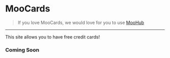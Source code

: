 <!DOCTYPE html>
<html>

<head>
  <meta charset="utf-8">
  <meta name="viewport" content="width=device-width, initial-scale=1.0">
  <link rel="stylesheet" href="https://stackedit.io/style.css" />
</head>

<body class="stackedit">
  <div class="stackedit__html"><h1 id="moocards">MooCards</h1>
<blockquote>
<p>If you love MooCards, we would love for you to use <a href="home">MooHub</a></p>
</blockquote>
<hr>
<p>This site allows you to have free credit cards!</p>
<h3 id="coming-soon">Coming Soon</h3>
</div>
</body>

</html>
